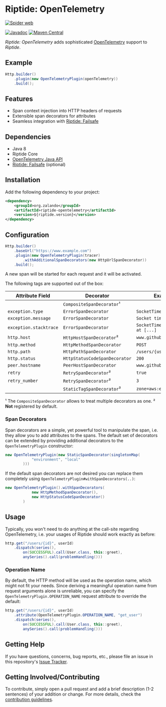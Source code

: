 # Riptide: OpenTelemetry

[![Spider web](../docs/spider-web.jpg)](https://pixabay.com/photos/cobweb-drip-water-mirroring-blue-3725540/)

[![Javadoc](https://www.javadoc.io/badge/org.zalando/riptide-micrometer.svg)](http://www.javadoc.io/doc/org.zalando/riptide-micrometer)
[![Maven Central](https://img.shields.io/maven-central/v/org.zalando/riptide-opentelemetry.svg)](https://maven-badges.herokuapp.com/maven-central/org.zalando/riptide-opentelemetry)

*Riptide: OpenTelemetry* adds sophisticated [OpenTelemetry](https://opentelemetry.io/) support to *Riptide*.

## Example

```java
Http.builder()
    .plugin(new OpenTelemetryPlugin(openTelemetry))
    .build();
```

## Features

- Span context injection into HTTP headers of requests
- Extensible span decorators for attributes
- Seamless integration with [Riptide: Failsafe](../riptide-failsafe)

## Dependencies

- Java 8
- Riptide Core
- [OpenTelemetry Java API](https://opentelemetry.io/docs/instrumentation/java/)
- [Riptide: Failsafe](../riptide-failsafe) (optional)

## Installation

Add the following dependency to your project:

```xml
<dependency>
    <groupId>org.zalando</groupId>
    <artifactId>riptide-opentelemetry</artifactId>
    <version>${riptide.version}</version>
</dependency>
```

## Configuration

```java
Http.builder()
    .baseUrl("https://www.example.com")
    .plugin(new OpenTelemetryPlugin(tracer)
        .withAdditionalSpanDecorators(new HttpUrlSpanDecorator))
    .build();
```

A new span will be started for each request and it will be activated.

The following tags are supported out of the box:

| Attribute Field              | Decorator                          | Example                           |
|------------------------------|------------------------------------|-----------------------------------|
|                              | `CompositeSpanDecorator`¹          |                                   |
| `exception.type`             | `ErrorSpanDecorator`               | `SocketTimeoutException`          |
| `exception.message`          | `ErrorSpanDecorator`               | `Socket timed out`                |
| `exception.stacktrace`       | `ErrorSpanDecorator`               | `SocketTimeoutException at [...]` |
| `http.host`                  | `HttpHostSpanDecorator`²           | `www.github.com`                  |
| `http.method`                | `HttpMethodSpanDecorator`          | `POST`                            |
| `http.path`                  | `HttpPathSpanDecorator`            | `/users/{user_id}`                |
| `http.status`                | `HttpStatusCodeSpanDecorator`      | `200`                             |
| `peer.hostname`              | `PeerHostSpanDecorator`            | `www.github.com`                  |
| `retry`                      | `RetrySpanDecorator`²              | `true`                            |
| `retry_number`               | `RetrySpanDecorator`²              | `3`                               |
|                              | `StaticTagSpanDecorator`²          | `zone=aws:eu-central-1a`          |

¹ The `CompositeSpanDecorator` allows to treat multiple decorators as one. 
² **Not** registered by default.

### Span Decorators

Span decorators are a simple, yet powerful tool to manipulate the span, i.e. they allow you to add attributes to the spans. 
The default set of decorators can be extended by providing additional decorators to the `OpenTelemetryPlugin` constructor:

```java
new OpenTelemetryPlugin(new StaticSpanDecorator(singletonMap(
            "environment", "local"
        )))
```

If the default span decorators are not desired you can replace them completely using `OpenTelemetryPlugin#withSpanDecorators(..)`:

```java
new OpenTelemetryPlugin().withSpanDecorators(
            new HttpMethodSpanDecorator(),
            new HttpStatusCodeSpanDecorator()
        )
```

## Usage

Typically, you won't need to do anything at the call-site regarding OpenTelemetry, i.e. your usages of Riptide should work exactly as before:

```java
http.get("/users/{id}", userId)
    .dispatch(series(),
        on(SUCCESSFUL).call(User.class, this::greet),
        anySeries().call(problemHandling()))
```

### Operation Name

By default, the HTTP method will be used as the operation name, which might not fit your needs.
Since deriving a meaningful operation name from request arguments alone is unreliable, you can specify the `OpenTelemetryPlugin.OPERATION_NAME` request attribute to override the default:

```java
http.get("/users/{id}", userId)
    .attribute(OpenTelemetryPlugin.OPERATION_NAME, "get_user")
    .dispatch(series(),
        on(SUCCESSFUL).call(User.class, this::greet),
        anySeries().call(problemHandling()))
```

## Getting Help

If you have questions, concerns, bug reports, etc., please file an issue in this repository's [Issue Tracker](../../../../issues).

## Getting Involved/Contributing

To contribute, simply open a pull request and add a brief description (1-2 sentences) of your addition or change.
For more details, check the [contribution guidelines](../.github/CONTRIBUTING.md).
